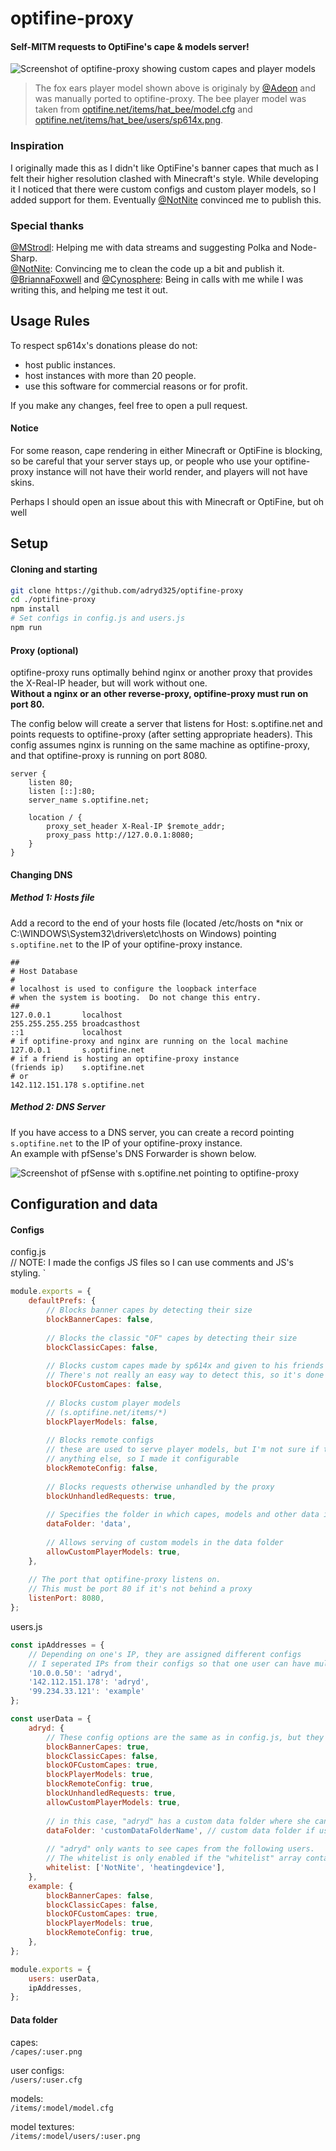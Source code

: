 # optifine-proxy
#### Self-MITM requests to OptiFine's cape & models server!
![Screenshot of optifine-proxy showing custom capes and player models](https://adryd.co/Esb9G.png)
> The fox ears player model shown above is originaly by [@Adeon](https://twitter.com/Adeon) and was manually ported to optifine-proxy. The bee player model was taken from [optifine.net/items/hat_bee/model.cfg](http://optifine.net/items/hat_bee/model.cfg) and [optifine.net/items/hat_bee/users/sp614x.png](http://optifine.net/items/hat_bee/users/sp614x.png).

### Inspiration

I originally made this as I didn't like OptiFine's banner capes that much as I felt their higher resolution clashed with Minecraft's style. While developing it I noticed that there were custom configs and custom player models, so I added support for them. Eventually [@NotNite](https://github.com/NotNite) convinced me to publish this.

### Special thanks

[@MStrodl](https://github.com/MStrodl): Helping me with data streams and suggesting Polka and Node-Sharp.  
[@NotNite](https://github.com/NotNite): Convincing me to clean the code up a bit and publish it.  
[@BriannaFoxwell](https://github.com/BriannaFoxwell) and [@Cynosphere](https://github.com/Cynosphere): Being in calls with me while I was writing this, and helping me test it out.  

## Usage Rules

To respect sp614x's donations please do not:
 - host public instances.
 - host instances with more than 20 people.
 - use this software for commercial reasons or for profit.  

If you make any changes, feel free to open a pull request.  

#### Notice

For some reason, cape rendering in either Minecraft or OptiFine is blocking, so be careful that your server stays up, or people who use your optifine-proxy instance will not have their world render, and players will not have skins.

Perhaps I should open an issue about this with Minecraft or OptiFine, but oh well

## Setup

#### Cloning and starting

```sh
git clone https://github.com/adryd325/optifine-proxy
cd ./optifine-proxy
npm install
# Set configs in config.js and users.js
npm run
```

#### Proxy (optional)

optifine-proxy runs optimally behind nginx or another proxy that provides the X-Real-IP header, but will work without one.  
**Without a nginx or an other reverse-proxy, optifine-proxy must run on port 80.**  

The config below will create a server that listens for Host: s.optifine.net and points requests to optifine-proxy (after setting appropriate headers). This config assumes nginx is running on the same machine as optifine-proxy, and that optifine-proxy is running on port 8080.  

```
server {
    listen 80;
    listen [::]:80;
    server_name s.optifine.net;
    
    location / {
        proxy_set_header X-Real-IP $remote_addr;
        proxy_pass http://127.0.0.1:8080;
    }
}
```

#### Changing DNS

##### Method 1: Hosts file

Add a record to the end of your hosts file (located /etc/hosts on \*nix or C:\WINDOWS\System32\drivers\etc\hosts on Windows) pointing `s.optifine.net` to the IP of your optifine-proxy instance.  

```
##
# Host Database
#
# localhost is used to configure the loopback interface
# when the system is booting.  Do not change this entry.
##
127.0.0.1       localhost
255.255.255.255	broadcasthost
::1             localhost
# if optifine-proxy and nginx are running on the local machine
127.0.0.1       s.optifine.net
# if a friend is hosting an optifine-proxy instance
(friends ip)    s.optifine.net
# or
142.112.151.178 s.optifine.net
```

##### Method 2: DNS Server

If you have access to a DNS server, you can create a record pointing `s.optifine.net` to the IP of your optifine-proxy instance.  
An example with pfSense's DNS Forwarder is shown below.  

![Screenshot of pfSense with s.optifine.net pointing to optifine-proxy](https://adryd.co/tzvVm)

## Configuration and data

#### Configs

config.js  
// NOTE: I made the configs JS files so I can use comments and JS's styling. `
```js 
module.exports = {
    defaultPrefs: {
        // Blocks banner capes by detecting their size 
        blockBannerCapes: false, 
        
        // Blocks the classic "OF" capes by detecting their size
        blockClassicCapes: false, 
        
        // Blocks custom capes made by sp614x and given to his friends
        // There's not really an easy way to detect this, so it's done with a hardcoded list
        blockOFCustomCapes: false,
        
        // Blocks custom player models
        // (s.optifine.net/items/*)
        blockPlayerModels: false, 
        
        // Blocks remote configs
        // these are used to serve player models, but I'm not sure if they're used for 
        // anything else, so I made it configurable
        blockRemoteConfig: false,
        
        // Blocks requests otherwise unhandled by the proxy
        blockUnhandledRequests: true,
        
        // Specifies the folder in which capes, models and other data is stored
        dataFolder: 'data', 
        
        // Allows serving of custom models in the data folder
        allowCustomPlayerModels: true,
    },
    
    // The port that optifine-proxy listens on. 
    // This must be port 80 if it's not behind a proxy
    listenPort: 8080,
};
```

users.js
```js
const ipAddresses = {
    // Depending on one's IP, they are assigned different configs
    // I seperated IPs from their configs so that one user can have multiple IPs
    '10.0.0.50': 'adryd',
    '142.112.151.178': 'adryd',
    '99.234.33.121': 'example'
};

const userData = {
    adryd: {
        // These config options are the same as in config.js, but they overwrite the defaults for their user
        blockBannerCapes: true,
        blockClassicCapes: false,
        blockOFCustomCapes: true,
        blockPlayerModels: true,
        blockRemoteConfig: true,
        blockUnhandledRequests: true,
        allowCustomPlayerModels: true,
        
        // in this case, "adryd" has a custom data folder where she can put data that doesnt affect others
        dataFolder: 'customDataFolderName', // custom data folder if user wants seperate capes not visible to others
        
        // "adryd" only wants to see capes from the following users.
        // The whitelist is only enabled if the "whitelist" array contains users
        whitelist: ['NotNite', 'heatingdevice'],
    },
    example: {
        blockBannerCapes: false,
        blockClassicCapes: false,
        blockOFCustomCapes: true,
        blockPlayerModels: true,
        blockRemoteConfig: true,
    },
};

module.exports = {
    users: userData,
    ipAddresses,
};
```

#### Data folder

capes:  
`/capes/:user.png`

user configs:  
`/users/:user.cfg`

models:  
`/items/:model/model.cfg`

model textures:  
`/items/:model/users/:user.png`
